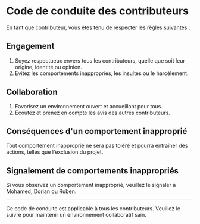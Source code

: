 # Code de conduite des contributeurs

En tant que contributeur, vous êtes tenu de respecter les règles suivantes :

## Engagement

1. Soyez respectueux envers tous les contributeurs, quelle que soit leur origine, identité ou opinion.
2. Évitez les comportements inappropriés, les insultes ou le harcèlement.

## Collaboration

1. Favorisez un environnement ouvert et accueillant pour tous.
2. Écoutez et prenez en compte les avis des autres contributeurs.

## Conséquences d'un comportement inapproprié

Tout comportement inapproprié ne sera pas toléré et pourra entraîner des actions, telles que l'exclusion du projet.

## Signalement de comportements inappropriés

Si vous observez un comportement inapproprié, veuillez le signaler à Mohamed, Dorian ou Ruben.

---

Ce code de conduite est applicable à tous les contributeurs. Veuillez le suivre pour maintenir un environnement collaboratif sain.
